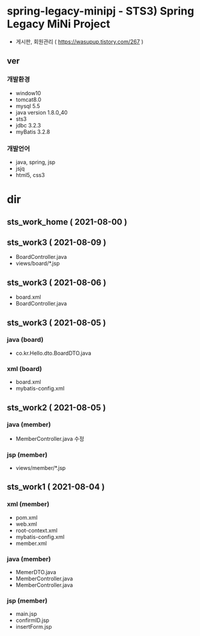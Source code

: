 # spring-legacy-minipj - STS3) Spring Legacy MiNi Project
- 게시판, 회원관리 ( https://wasupup.tistory.com/267 )
## ver
### 개발환경
- window10
- tomcat8.0
- mysql 5.5
- java version 1.8.0_40
- sts3
- jdbc 3.2.3
- myBatis 3.2.8
### 개발언어
- java, spring, jsp
- jsjq
- html5, css3

# dir
## sts_work_home ( 2021-08-00 )

## sts_work3 ( 2021-08-09 )
- BoardController.java
- views/board/*.jsp

## sts_work3 ( 2021-08-06 )
- board.xml
- BoardController.java

## sts_work3 ( 2021-08-05 )
### java (board)
- co.kr.Hello.dto.BoardDTO.java
### xml (board)
- board.xml
- mybatis-config.xml

## sts_work2 ( 2021-08-05 )
### java (member)
- MemberController.java 수정
### jsp (member)
- views/member/*.jsp

## sts_work1 ( 2021-08-04 )
### xml (member)
- pom.xml
- web.xml
- root-context.xml
- mybatis-config.xml
- member.xml
### java (member)
- MemerDTO.java
- MemberController.java
- MemberController.java
### jsp (member)
- main.jsp
- confirmID.jsp
- insertForm.jsp

